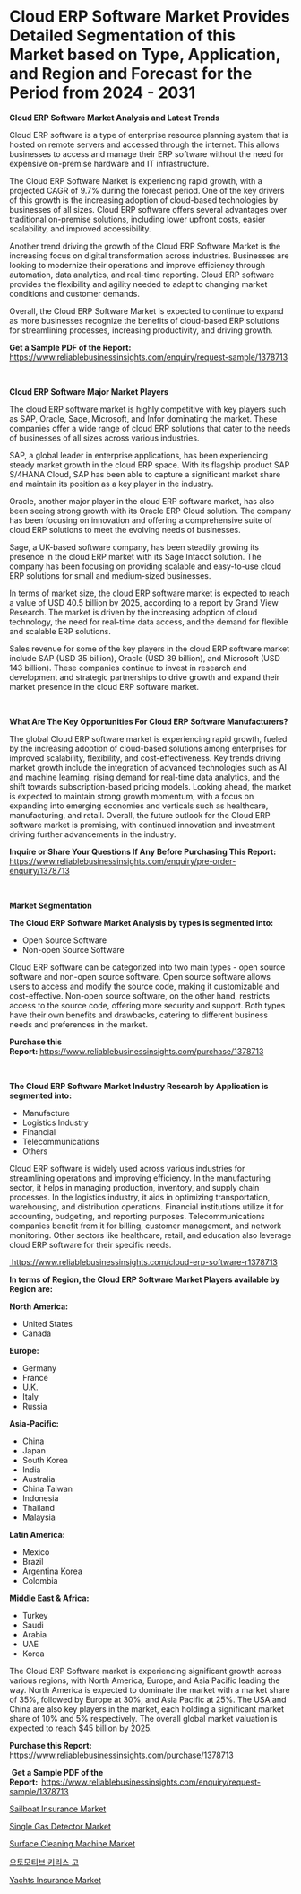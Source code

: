 <p><h1>Cloud ERP Software Market Provides Detailed Segmentation of this Market based on Type, Application, and Region and Forecast for the Period from 2024 - 2031</h1></p><p><strong>Cloud ERP Software Market Analysis and Latest Trends</strong></p>
<p><p>Cloud ERP software is a type of enterprise resource planning system that is hosted on remote servers and accessed through the internet. This allows businesses to access and manage their ERP software without the need for expensive on-premise hardware and IT infrastructure.</p><p>The Cloud ERP Software Market is experiencing rapid growth, with a projected CAGR of 9.7% during the forecast period. One of the key drivers of this growth is the increasing adoption of cloud-based technologies by businesses of all sizes. Cloud ERP software offers several advantages over traditional on-premise solutions, including lower upfront costs, easier scalability, and improved accessibility.</p><p>Another trend driving the growth of the Cloud ERP Software Market is the increasing focus on digital transformation across industries. Businesses are looking to modernize their operations and improve efficiency through automation, data analytics, and real-time reporting. Cloud ERP software provides the flexibility and agility needed to adapt to changing market conditions and customer demands.</p><p>Overall, the Cloud ERP Software Market is expected to continue to expand as more businesses recognize the benefits of cloud-based ERP solutions for streamlining processes, increasing productivity, and driving growth.</p></p>
<p><strong>Get a Sample PDF of the Report:&nbsp;</strong> <a href="https://www.reliablebusinessinsights.com/enquiry/request-sample/1378713">https://www.reliablebusinessinsights.com/enquiry/request-sample/1378713</a></p>
<p>&nbsp;</p>
<p><strong>Cloud ERP Software Major Market Players</strong></p>
<p><p>The cloud ERP software market is highly competitive with key players such as SAP, Oracle, Sage, Microsoft, and Infor dominating the market. These companies offer a wide range of cloud ERP solutions that cater to the needs of businesses of all sizes across various industries.</p><p>SAP, a global leader in enterprise applications, has been experiencing steady market growth in the cloud ERP space. With its flagship product SAP S/4HANA Cloud, SAP has been able to capture a significant market share and maintain its position as a key player in the industry.</p><p>Oracle, another major player in the cloud ERP software market, has also been seeing strong growth with its Oracle ERP Cloud solution. The company has been focusing on innovation and offering a comprehensive suite of cloud ERP solutions to meet the evolving needs of businesses.</p><p>Sage, a UK-based software company, has been steadily growing its presence in the cloud ERP market with its Sage Intacct solution. The company has been focusing on providing scalable and easy-to-use cloud ERP solutions for small and medium-sized businesses.</p><p>In terms of market size, the cloud ERP software market is expected to reach a value of USD 40.5 billion by 2025, according to a report by Grand View Research. The market is driven by the increasing adoption of cloud technology, the need for real-time data access, and the demand for flexible and scalable ERP solutions.</p><p>Sales revenue for some of the key players in the cloud ERP software market include SAP (USD 35 billion), Oracle (USD 39 billion), and Microsoft (USD 143 billion). These companies continue to invest in research and development and strategic partnerships to drive growth and expand their market presence in the cloud ERP software market.</p></p>
<p>&nbsp;</p>
<p><strong>What Are The Key Opportunities For Cloud ERP Software Manufacturers?</strong></p>
<p><p>The global Cloud ERP software market is experiencing rapid growth, fueled by the increasing adoption of cloud-based solutions among enterprises for improved scalability, flexibility, and cost-effectiveness. Key trends driving market growth include the integration of advanced technologies such as AI and machine learning, rising demand for real-time data analytics, and the shift towards subscription-based pricing models. Looking ahead, the market is expected to maintain strong growth momentum, with a focus on expanding into emerging economies and verticals such as healthcare, manufacturing, and retail. Overall, the future outlook for the Cloud ERP software market is promising, with continued innovation and investment driving further advancements in the industry.</p></p>
<p><strong>Inquire or Share Your Questions If Any Before Purchasing This Report:</strong> <a href="https://www.reliablebusinessinsights.com/enquiry/pre-order-enquiry/1378713">https://www.reliablebusinessinsights.com/enquiry/pre-order-enquiry/1378713</a></p>
<p>&nbsp;</p>
<p><strong>Market Segmentation</strong></p>
<p><strong>The Cloud ERP Software Market Analysis by types is segmented into:</strong></p>
<p><ul><li>Open Source Software</li><li>Non-open Source Software</li></ul></p>
<p><p>Cloud ERP software can be categorized into two main types - open source software and non-open source software. Open source software allows users to access and modify the source code, making it customizable and cost-effective. Non-open source software, on the other hand, restricts access to the source code, offering more security and support. Both types have their own benefits and drawbacks, catering to different business needs and preferences in the market.</p></p>
<p><strong>Purchase this Report:&nbsp;</strong><a href="https://www.reliablebusinessinsights.com/purchase/1378713">https://www.reliablebusinessinsights.com/purchase/1378713</a></p>
<p>&nbsp;</p>
<p><strong>The Cloud ERP Software Market Industry Research by Application is segmented into:</strong></p>
<p><ul><li>Manufacture</li><li>Logistics Industry</li><li>Financial</li><li>Telecommunications</li><li>Others</li></ul></p>
<p><p>Cloud ERP software is widely used across various industries for streamlining operations and improving efficiency. In the manufacturing sector, it helps in managing production, inventory, and supply chain processes. In the logistics industry, it aids in optimizing transportation, warehousing, and distribution operations. Financial institutions utilize it for accounting, budgeting, and reporting purposes. Telecommunications companies benefit from it for billing, customer management, and network monitoring. Other sectors like healthcare, retail, and education also leverage cloud ERP software for their specific needs.</p></p>
<p><a href="https://www.reliablebusinessinsights.com/cloud-erp-software-r1378713">&nbsp;https://www.reliablebusinessinsights.com/cloud-erp-software-r1378713</a></p>
<p><strong>In terms of Region, the Cloud ERP Software Market Players available by Region are:</strong></p>
<p>
    <p> <strong> North America: </strong>
        <ul>
            <li>United States</li>
            <li>Canada</li>
        </ul>
        </p> 
    <p> <strong> Europe: </strong>
        <ul>
            <li>Germany</li>
            <li>France</li>
            <li>U.K.</li>
            <li>Italy</li>
            <li>Russia</li>
        </ul>
        </p> 
    <p> <strong> Asia-Pacific: </strong>
        <ul>
            <li>China</li>
            <li>Japan</li>
            <li>South Korea</li>
            <li>India</li>
            <li>Australia</li>
            <li>China Taiwan</li>
            <li>Indonesia</li>
            <li>Thailand</li>
            <li>Malaysia</li>
        </ul>
        </p> 
    <p> <strong> Latin America: </strong>
        <ul>
            <li>Mexico</li>
            <li>Brazil</li>
            <li>Argentina Korea</li>
            <li>Colombia</li>
        </ul>
        </p> 
    <p> <strong> Middle East & Africa: </strong>
        <ul>
            <li>Turkey</li>
            <li>Saudi</li>
            <li>Arabia</li>
            <li>UAE</li>
            <li>Korea</li>
        </ul>
    </p>
    </p>
<p><p>The Cloud ERP Software market is experiencing significant growth across various regions, with North America, Europe, and Asia Pacific leading the way. North America is expected to dominate the market with a market share of 35%, followed by Europe at 30%, and Asia Pacific at 25%. The USA and China are also key players in the market, each holding a significant market share of 10% and 5% respectively. The overall global market valuation is expected to reach $45 billion by 2025.</p></p>
<p><strong>Purchase this Report: </strong><a href="https://www.reliablebusinessinsights.com/purchase/1378713">https://www.reliablebusinessinsights.com/purchase/1378713</a></p>
<p>&nbsp;<strong>Get a Sample PDF of the Report:&nbsp;&nbsp;</strong><a href="https://www.reliablebusinessinsights.com/enquiry/request-sample/1378713">https://www.reliablebusinessinsights.com/enquiry/request-sample/1378713</a></p>
<p><strong></strong></p>
<p><p><a href="https://github.com/topanyudistiraadinugraha/Market-Research-Report-List-1/blob/main/sailboat-insurance-market.md">Sailboat Insurance Market</a></p><p><a href="https://medium.com/@kylie.mathis078/single-gas-detector-market-outlook-complete-industry-analysis-2024-to-2031-0ecb5a0d97a8">Single Gas Detector Market</a></p><p><a href="https://www.linkedin.com/pulse/surface-cleaning-machine-market-size-growing-cagr-14-pgomf?trackingId=c46qn2cnR4%2Bo%2FweSMuz9xg%3D%3D">Surface Cleaning Machine Market</a></p><p><a href="https://github.com/JosefaRice/Market-Research-Report-List-2/blob/main/859218585492.md">오토모티브 키리스 고</a></p><p><a href="https://github.com/philipWlf74/Market-Research-Report-List-1/blob/main/yachts-insurance-market.md">Yachts Insurance Market</a></p></p>